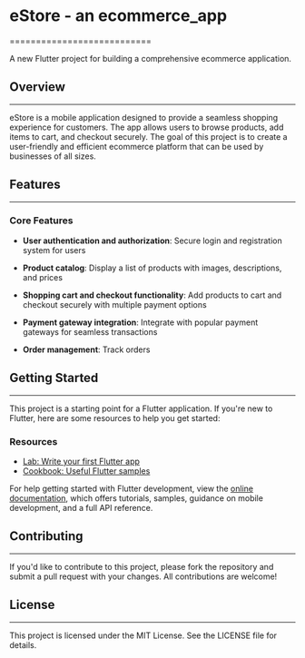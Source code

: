 # eStore - an ecommerce_app
===========================

A new Flutter project for building a comprehensive ecommerce application.

## Overview
-----------

eStore is a mobile application designed to provide a seamless shopping experience for customers. The app allows users to browse products, add items to cart, and checkout securely. The goal of this project is to create a user-friendly and efficient ecommerce platform that can be used by businesses of all sizes.

## Features
------------

### Core Features

* **User authentication and authorization**: Secure login and registration system for users
* **Product catalog**: Display a list of products with images, descriptions, and prices

* **Shopping cart and checkout functionality**: Add products to cart and checkout securely with multiple payment options
* **Payment gateway integration**: Integrate with popular payment gateways for seamless transactions
* **Order management**: Track orders 

## Getting Started
---------------

This project is a starting point for a Flutter application. If you're new to Flutter, here are some resources to help you get started:

### Resources

* [Lab: Write your first Flutter app](https://docs.flutter.dev/get-started/codelab)
* [Cookbook: Useful Flutter samples](https://docs.flutter.dev/cookbook)

For help getting started with Flutter development, view the [online documentation](https://docs.flutter.dev/), which offers tutorials, samples, guidance on mobile development, and a full API reference.

## Contributing
--------------

If you'd like to contribute to this project, please fork the repository and submit a pull request with your changes. All contributions are welcome!

## License
---------

This project is licensed under the MIT License. See the LICENSE file for details.